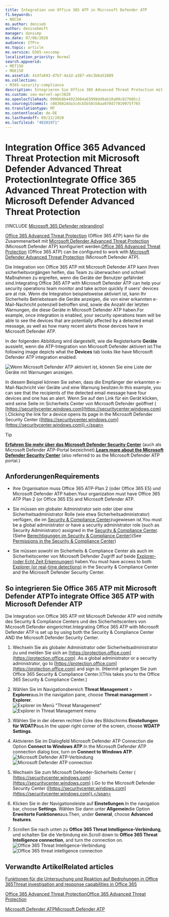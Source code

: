 ```yaml
---
title: Integration von Office 365 ATP in Microsoft Defender ATP
f1.keywords:
- NOCSH
ms.author: deniseb
author: denisebmsft
manager: dansimp
ms.date: 07/08/2020
audience: ITPro
ms.topic: article
ms.service: O365-seccomp
localization_priority: Normal
search.appverid:
- MET150
- MOE150
ms.assetid: 414fa693-d7b7-4a1d-a387-ebc3b6a52889
ms.collection:
- M365-security-compliance
description: Integrieren Sie Office 365 Advanced Threat Protection mit Microsoft Defender Advanced Threat Protection, um detaillierte Informationen zur Bedrohungs Verwaltung zu erhalten.
ms.custom: seo-marvel-apr2020
ms.openlocfilehash: 0906b8b44922084a65999dd9ab10a09c827605c2
ms.sourcegitcommit: c083602dda3cdcb5b58cb8aa070d77019075f765
ms.translationtype: MT
ms.contentlocale: de-DE
ms.lasthandoff: 09/22/2020
ms.locfileid: "48201971"
---
```

# <a name="integrate-office-365-advanced-threat-protection-with-microsoft-defender-advanced-threat-protection"></a><span data-ttu-id="5a4cb-103">Integration Office 365 Advanced Threat Protection mit Microsoft Defender Advanced Threat Protection</span><span class="sxs-lookup"><span data-stu-id="5a4cb-103">Integrate Office 365 Advanced Threat Protection with Microsoft Defender Advanced Threat Protection</span></span>

[!INCLUDE [Microsoft 365 Defender rebranding](../includes/microsoft-defender-for-office.md)]


<span data-ttu-id="5a4cb-104">[Office 365 Advanced Threat Protection](https://docs.microsoft.com/microsoft-365/security/office-365-security/office-365-atp?view=o365-worldwide) (Office 365 ATP) kann für die Zusammenarbeit mit [Microsoft Defender Advanced Threat Protection](https://docs.microsoft.com/windows/security/threat-protection) (Microsoft Defender ATP) konfiguriert werden.</span><span class="sxs-lookup"><span data-stu-id="5a4cb-104">[Office 365 Advanced Threat Protection](https://docs.microsoft.com/microsoft-365/security/office-365-security/office-365-atp?view=o365-worldwide) (Office 365 ATP) can be configured to work with [Microsoft Defender Advanced Threat Protection](https://docs.microsoft.com/windows/security/threat-protection) (Microsoft Defender ATP).</span></span>

<span data-ttu-id="5a4cb-105">Die Integration von Office 365 ATP mit Microsoft Defender ATP kann Ihren sicherheitsvorgängen helfen, das Team zu überwachen und schnell Maßnahmen zu ergreifen, wenn die Geräte der Benutzer gefährdet sind.</span><span class="sxs-lookup"><span data-stu-id="5a4cb-105">Integrating Office 365 ATP with Microsoft Defender ATP can help your security operations team monitor and take action quickly if users' devices are at risk.</span></span> <span data-ttu-id="5a4cb-106">Wenn die Integration beispielsweise aktiviert ist, kann Ihr Sicherheits Betriebsteam die Geräte anzeigen, die von einer erkannten e-Mail-Nachricht potenziell betroffen sind, sowie die Anzahl der letzten Warnungen, die diese Geräte in Microsoft Defender ATP haben.</span><span class="sxs-lookup"><span data-stu-id="5a4cb-106">For example, once integration is enabled, your security operations team will be able to see the devices that are potentially affected by a detected email message, as well as how many recent alerts those devices have in Microsoft Defender ATP.</span></span> 

<span data-ttu-id="5a4cb-107">In der folgenden Abbildung wird dargestellt, wie die Registerkarte **Geräte** aussieht, wenn die ATP-Integration von Microsoft Defender aktiviert ist:</span><span class="sxs-lookup"><span data-stu-id="5a4cb-107">The following image depicts what the **Devices** tab looks like have Microsoft Defender ATP integration enabled:</span></span>
  
![Wenn Microsoft Defender ATP aktiviert ist, können Sie eine Liste der Geräte mit Warnungen anzeigen.](../../media/fec928ea-8f0c-44d7-80b9-a2e0a8cd4e89.PNG)
  
<span data-ttu-id="5a4cb-109">In diesem Beispiel können Sie sehen, dass die Empfänger der erkannten e-Mail-Nachricht vier Geräte und eine Warnung besitzen.</span><span class="sxs-lookup"><span data-stu-id="5a4cb-109">In this example, you can see that the recipients of the detected email message have four devices and one has an alert.</span></span> <span data-ttu-id="5a4cb-110">Wenn Sie auf den Link für ein Gerät klicken, wird seine Seite im Sicherheits Center von Microsoft Defender geöffnet ( [https://securitycenter.windows.com](https://securitycenter.windows.com) ).</span><span class="sxs-lookup"><span data-stu-id="5a4cb-110">Clicking the link for a device opens its page in the Microsoft Defender Security Center ([https://securitycenter.windows.com](https://securitycenter.windows.com)).</span></span>

> [!TIP]
> <span data-ttu-id="5a4cb-111">**[Erfahren Sie mehr über das Microsoft Defender Security Center](https://docs.microsoft.com/windows/security/threat-protection/microsoft-defender-atp/use)** (auch als Microsoft Defender ATP-Portal bezeichnet).</span><span class="sxs-lookup"><span data-stu-id="5a4cb-111">**[Learn more about the Microsoft Defender Security Center](https://docs.microsoft.com/windows/security/threat-protection/microsoft-defender-atp/use)** (also referred to as the Microsoft Defender ATP portal.)</span></span>
  
## <a name="requirements"></a><span data-ttu-id="5a4cb-112">Anforderungen</span><span class="sxs-lookup"><span data-stu-id="5a4cb-112">Requirements</span></span>

- <span data-ttu-id="5a4cb-113">Ihre Organisation muss Office 365 ATP-Plan 2 (oder Office 365 E5) und Microsoft Defender ATP haben.</span><span class="sxs-lookup"><span data-stu-id="5a4cb-113">Your organization must have Office 365 ATP Plan 2 (or Office 365 E5) and Microsoft Defender ATP.</span></span>
    
- <span data-ttu-id="5a4cb-114">Sie müssen ein globaler Administrator sein oder über eine Sicherheitsadministrator Rolle (wie etwa Sicherheitsadministrator) verfügen, die im [Security &amp; Compliance Center](https://protection.office.com)zugewiesen ist.</span><span class="sxs-lookup"><span data-stu-id="5a4cb-114">You must be a global administrator or have a security administrator role (such as Security Administrator) assigned in the [Security &amp; Compliance Center](https://protection.office.com).</span></span> <span data-ttu-id="5a4cb-115">(Siehe [Berechtigungen im Security &amp; Compliance Center](permissions-in-the-security-and-compliance-center.md))</span><span class="sxs-lookup"><span data-stu-id="5a4cb-115">(See [Permissions in the Security &amp; Compliance Center](permissions-in-the-security-and-compliance-center.md))</span></span>
    
- <span data-ttu-id="5a4cb-116">Sie müssen sowohl im Sicherheits & Compliance Center als auch im Sicherheitscenter von Microsoft Defender Zugriff auf beide [Explorer-(oder Echt Zeit Erkennungen)](threat-explorer.md) haben.</span><span class="sxs-lookup"><span data-stu-id="5a4cb-116">You must have access to both [Explorer (or real-time detections)](threat-explorer.md) in the Security & Compliance Center and the Microsoft Defender Security Center.</span></span>
    
## <a name="to-integrate-office-365-atp-with-microsoft-defender-atp"></a><span data-ttu-id="5a4cb-117">So integrieren Sie Office 365 ATP mit Microsoft Defender ATP</span><span class="sxs-lookup"><span data-stu-id="5a4cb-117">To integrate Office 365 ATP with Microsoft Defender ATP</span></span>

<span data-ttu-id="5a4cb-118">Die Integration von Office 365 ATP mit Microsoft Defender ATP wird mithilfe des Security & Compliance Centers und des Sicherheitscenters von Microsoft Defender eingerichtet.</span><span class="sxs-lookup"><span data-stu-id="5a4cb-118">Integrating Office 365 ATP with Microsoft Defender ATP is set up by using both the Security & Compliance Center AND the Microsoft Defender Security Center.</span></span>
  
1. <span data-ttu-id="5a4cb-119">Wechseln Sie als globaler Administrator oder Sicherheitsadministrator zu und melden Sie sich an [https://protection.office.com](https://protection.office.com) .</span><span class="sxs-lookup"><span data-stu-id="5a4cb-119">As a global administrator or a security administrator, go to [https://protection.office.com](https://protection.office.com) and sign in.</span></span> <span data-ttu-id="5a4cb-120">(Hiermit gelangen Sie zum Office 365 Security & Compliance Center.)</span><span class="sxs-lookup"><span data-stu-id="5a4cb-120">(This takes you to the Office 365 Security & Compliance Center.)</span></span>
    
2. <span data-ttu-id="5a4cb-121">Wählen Sie im Navigationsbereich **Threat Management**  >  **Explorer**aus.</span><span class="sxs-lookup"><span data-stu-id="5a4cb-121">In the navigation pane, choose **Threat management** > **Explorer**.</span></span><br><span data-ttu-id="5a4cb-122">![Explorer im Menü "Threat Management"](../../media/ThreatMgmt-Explorer-nav.png)</span><span class="sxs-lookup"><span data-stu-id="5a4cb-122">![Explorer in Threat Management menu](../../media/ThreatMgmt-Explorer-nav.png)</span></span><br>
    
3. <span data-ttu-id="5a4cb-123">Wählen Sie in der oberen rechten Ecke des Bildschirms **Einstellungen für WDATP**aus.</span><span class="sxs-lookup"><span data-stu-id="5a4cb-123">In the upper right corner of the screen, choose **WDATP Settings**.</span></span>
    
4. <span data-ttu-id="5a4cb-124">Aktivieren Sie im Dialogfeld Microsoft Defender ATP Connection die Option **Connect to Windows ATP**.</span><span class="sxs-lookup"><span data-stu-id="5a4cb-124">In the Microsoft Defender ATP connection dialog box, turn on **Connect to Windows ATP**.</span></span><br><span data-ttu-id="5a4cb-125">![Microsoft Defender ATP-Verbindung](../../media/Explorer-WDATPConnection-dialog.png)</span><span class="sxs-lookup"><span data-stu-id="5a4cb-125">![Microsoft Defender ATP connection](../../media/Explorer-WDATPConnection-dialog.png)</span></span><br>
    
5. <span data-ttu-id="5a4cb-126">Wechseln Sie zum Microsoft Defender-Sicherheits Center ( [https://securitycenter.windows.com](https://securitycenter.windows.com) ).</span><span class="sxs-lookup"><span data-stu-id="5a4cb-126">Go to the Microsoft Defender Security Center ([https://securitycenter.windows.com](https://securitycenter.windows.com)).</span></span>

6. <span data-ttu-id="5a4cb-127">Klicken Sie in der Navigationsleiste auf **Einstellungen**.</span><span class="sxs-lookup"><span data-stu-id="5a4cb-127">In the navigation bar, choose **Settings**.</span></span> <span data-ttu-id="5a4cb-128">Wählen Sie dann unter **Allgemein**die Option **Erweiterte Funktionen**aus.</span><span class="sxs-lookup"><span data-stu-id="5a4cb-128">Then, under **General**, choose **Advanced features**.</span></span>

7. <span data-ttu-id="5a4cb-129">Scrollen Sie nach unten zu **Office 365 Threat Intelligence-Verbindung**, und schalten Sie die Verbindung ein.</span><span class="sxs-lookup"><span data-stu-id="5a4cb-129">Scroll down to **Office 365 Threat Intelligence connection**, and turn the connection on.</span></span><br/><span data-ttu-id="5a4cb-130">![Office 365 Threat Intelligence-Verbindung](../../media/mdatp-oatptoggle.png)</span><span class="sxs-lookup"><span data-stu-id="5a4cb-130">![Office 365 threat intelligence connection](../../media/mdatp-oatptoggle.png)</span></span><br>

## <a name="related-articles"></a><span data-ttu-id="5a4cb-131">Verwandte Artikel</span><span class="sxs-lookup"><span data-stu-id="5a4cb-131">Related articles</span></span>

[<span data-ttu-id="5a4cb-132">Funktionen für die Untersuchung und Reaktion auf Bedrohungen in Office 365</span><span class="sxs-lookup"><span data-stu-id="5a4cb-132">Threat investigation and response capabilities in Office 365</span></span>](office-365-ti.md)
  
[<span data-ttu-id="5a4cb-133">Office 365 Advanced Threat Protection</span><span class="sxs-lookup"><span data-stu-id="5a4cb-133">Office 365 Advanced Threat Protection</span></span>](office-365-atp.md)
  
[<span data-ttu-id="5a4cb-134">Microsoft Defender ATP</span><span class="sxs-lookup"><span data-stu-id="5a4cb-134">Microsoft Defender ATP</span></span>](https://docs.microsoft.com/windows/security/threat-protection)
